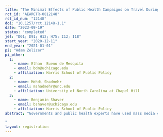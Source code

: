 ```yaml
---
title: "The Minimal Effects of Public Health Campaigns on Travel During the COVID-19 Pandemic"
rct_id: "AEARCTR-0012148"
rct_id_num: "12148"
doi: "10.1257/rct.12148-1.1"
date: "2023-09-19"
status: "completed"
jel: "D01; D91; H12; H75; I12; I18"
start_year: "2020-12-11"
end_year: "2021-01-01"
pi: "Adam Zelizer"
pi_other:
  1:
    - name: Ethan  Bueno de Mesquita
    - email: bdm@uchicago.edu
    - affiliation: Harris School of Public Policy
  2:
    - name: Mehdi Shadmehr
    - email: mshadmehr@unc.edu
    - affiliation: University of North Carolina at Chapel Hill
  3:
    - name: Benjamin Shaver
    - email: bshaver@uchicago.edu
    - affiliation: Harris School of Public Policy
abstract: "Governments and public health experts have used mass media campaigns to limit the spread of COVID-19 by encouraging social distancing. This paper explores the effectiveness of a health campaign via a large-scale field experiment conducted in Cook County, Illinois. In December 2020, approximately 125,000 households were sent mail from the University of Chicago Medicine encouraging social distancing during the holiday season. Within targeted geographies, we varied both the dosage of treatments as well as publicity --- whether recipients were informed that their neighbors also received the messages --- to highlight the strategic considerations underlying social distancing. We find minimal effects of the campaign on travel during the holidays and on other social distancing behavior. We consider our results in light of a similar intervention reported in Breza et al (2021) and conclude that travel was unlikely to be influenced by messages from public health experts prior to the 2020 holiday season.
"
layout: registration
---
```


